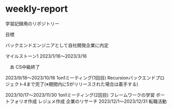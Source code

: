 # weekly-report

学習記録用のリポジトリー

目標

バックエンドエンジニアとして自社開発企業に内定


マイルストーン1
2023/1/16〜2023/3/16

　あ
CS中級終了



2023/9/18〜2023/10/16
1on1ミーティング(1回目)
Recursionバックエンドプロジェクト4まで完了(※期間内に5がリリースされた場合は着手する)

2023/10/17〜2023/11/30
1on1ミーティング(2回目)
フレームワークの学習
ポートフォリオ作成
レジュメ作成
企業のリサーチ
2023/12/1〜2023/12/31
転職活動
